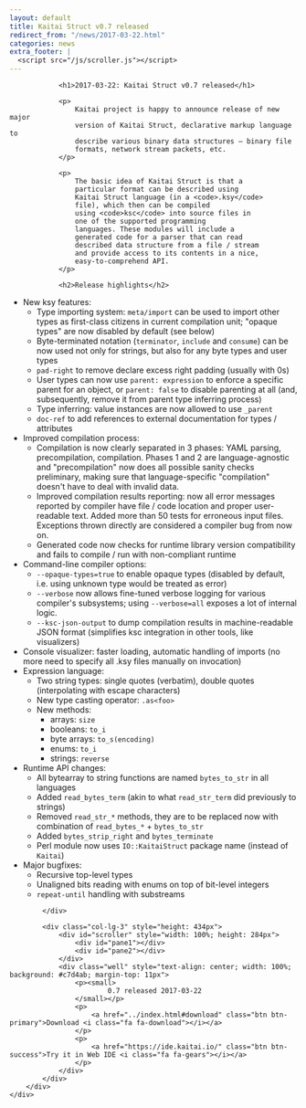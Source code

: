 ```yaml
---
layout: default
title: Kaitai Struct v0.7 released
redirect_from: "/news/2017-03-22.html"
categories: news
extra_footer: |
  <script src="/js/scroller.js"></script>
---
```

<section class="news">
    <div class="container">
        <div class="row">
            <div class="col-lg-9">

                <h1>2017-03-22: Kaitai Struct v0.7 released</h1>

                <p>
                    Kaitai project is happy to announce release of new major
                    version of Kaitai Struct, declarative markup language to
                    describe various binary data structures — binary file
                    formats, network stream packets, etc.
                </p>

                <p>
                    The basic idea of Kaitai Struct is that a
                    particular format can be described using
                    Kaitai Struct language (in a <code>.ksy</code>
                    file), which then can be compiled
                    using <code>ksc</code> into source files in
                    one of the supported programming
                    languages. These modules will include a
                    generated code for a parser that can read
                    described data structure from a file / stream
                    and provide access to its contents in a nice,
                    easy-to-comprehend API.
                </p>

                <h2>Release highlights</h2>

<ul>
<li>New ksy features:
<ul>
<li>Type importing system: <code>meta/import</code> can be used to import other types as first-class citizens in current compilation unit; &quot;opaque types&quot; are now disabled by default (see below)</li>
<li>Byte-terminated notation (<code>terminator</code>, <code>include</code> and <code>consume</code>) can be now used not only for strings, but also for any byte types and user types</li>
<li><code>pad-right</code> to remove declare excess right padding (usually with 0s)</li>
<li>User types can now use <code>parent: expression</code> to enforce a specific parent for an object, or <code>parent: false</code> to disable parenting at all (and, subsequently, remove it from parent type inferring process)</li>
<li>Type inferring: value instances are now allowed to use <code>_parent</code></li>
<li><code>doc-ref</code> to add references to external documentation for types / attributes</li>
</ul></li>
<li>Improved compilation process:
<ul>
<li>Compilation is now clearly separated in 3 phases: YAML parsing, precompilation, compilation. Phases 1 and 2 are language-agnostic and &quot;precompilation&quot; now does all possible sanity checks preliminary, making sure that language-specific &quot;compilation&quot; doesn't have to deal with invalid data.</li>
<li>Improved compilation results reporting: now all error messages reported by compiler have file / code location and proper user-readable text. Added more than 50 tests for erroneous input files. Exceptions thrown directly are considered a compiler bug from now on.</li>
<li>Generated code now checks for runtime library version compatibility and fails to compile / run with non-compliant runtime</li>
</ul></li>
<li>Command-line compiler options:
<ul>
<li><code>--opaque-types=true</code> to enable opaque types (disabled by default, i.e. using unknown type would be treated as error)</li>
<li><code>--verbose</code> now allows fine-tuned verbose logging for various compiler's subsystems; using <code>--verbose=all</code> exposes a lot of internal logic.</li>
<li><code>--ksc-json-output</code> to dump compilation results in machine-readable JSON format (simplifies ksc integration in other tools, like visualizers)</li>
</ul></li>
<li>Console visualizer: faster loading, automatic handling of imports (no more need to specify all .ksy files manually on invocation)</li>
<li>Expression language:
<ul>
<li>Two string types: single quotes (verbatim), double quotes (interpolating with escape characters)</li>
<li>New type casting operator: <code>.as&lt;foo&gt;</code></li>
<li>New methods:
<ul>
<li>arrays: <code>size</code></li>
<li>booleans: <code>to_i</code></li>
<li>byte arrays: <code>to_s(encoding)</code></li>
<li>enums: <code>to_i</code></li>
<li>strings: <code>reverse</code></li>
</ul></li>
</ul></li>
<li>Runtime API changes:
<ul>
<li>All bytearray to string functions are named <code>bytes_to_str</code> in all languages</li>
<li>Added <code>read_bytes_term</code> (akin to what <code>read_str_term</code> did previously to strings)</li>
<li>Removed <code>read_str_*</code> methods, they are to be replaced now with combination of <code>read_bytes_*</code> + <code>bytes_to_str</code></li>
<li>Added <code>bytes_strip_right</code> and <code>bytes_terminate</code></li>
<li>Perl module now uses <code>IO::KaitaiStruct</code> package name (instead of <code>Kaitai</code>)</li>
</ul></li>
<li>Major bugfixes:
<ul>
<li>Recursive top-level types</li>
<li>Unaligned bits reading with enums on top of bit-level integers</li>
<li><code>repeat-until</code> handling with substreams</li>
</ul></li>
</ul>

            </div>

            <div class="col-lg-3" style="height: 434px">
                <div id="scroller" style="width: 100%; height: 284px">
                    <div id="pane1"></div>
                    <div id="pane2"></div>
                </div>
                <div class="well" style="text-align: center; width: 100%; background: #c7d4ab; margin-top: 11px">
                    <p><small>
                            0.7 released 2017-03-22
                    </small></p>
                    <p>
                        <a href="../index.html#download" class="btn btn-primary">Download <i class="fa fa-download"></i></a>
                    </p>
                    <p>
                        <a href="https://ide.kaitai.io/" class="btn btn-success">Try it in Web IDE <i class="fa fa-gears"></i></a>
                    </p>
                </div>
            </div>
        </div>
    </div>
</section>
